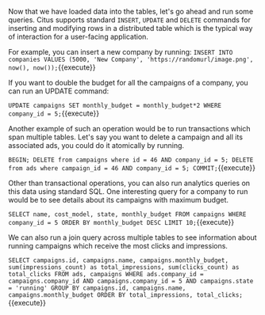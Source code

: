 Now that we have loaded data into the tables, let's go ahead and run some queries. Citus supports standard `INSERT`, `UPDATE` and `DELETE` commands for inserting and modifying rows in a distributed table which is the typical way of interaction for a user-facing application.

For example, you can insert a new company by running:
`
INSERT INTO companies VALUES (5000, 'New Company', 'https://randomurl/image.png', now(), now());
`{{execute}}

If you want to double the budget for all the campaigns of a company, you can run an UPDATE command:

`
UPDATE campaigns
SET monthly_budget = monthly_budget*2
WHERE company_id = 5;
`{{execute}}

Another example of such an operation would be to run transactions which span multiple tables. Let's say you want to delete a campaign and all its associated ads, you could do it atomically by running.

`
BEGIN;
DELETE from campaigns where id = 46 AND company_id = 5;
DELETE from ads where campaign_id = 46 AND company_id = 5;
COMMIT;
`{{execute}}

Other than transactional operations, you can also run analytics queries on this data using standard SQL. One interesting query for a company to run would be to see details about its campaigns with maximum budget.

`
SELECT name, cost_model, state, monthly_budget
FROM campaigns
WHERE company_id = 5
ORDER BY monthly_budget DESC
LIMIT 10;
`{{execute}}

We can also run a join query across multiple tables to see information about running campaigns which receive the most clicks and impressions.

`
SELECT campaigns.id, campaigns.name, campaigns.monthly_budget,
    sum(impressions_count) as total_impressions, sum(clicks_count) as total_clicks
FROM ads, campaigns
WHERE ads.company_id = campaigns.company_id
AND campaigns.company_id = 5
AND campaigns.state = 'running'
GROUP BY campaigns.id, campaigns.name, campaigns.monthly_budget
ORDER BY total_impressions, total_clicks;
`{{execute}}
